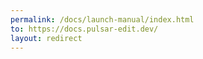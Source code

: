 ```yaml
---
permalink: /docs/launch-manual/index.html
to: https://docs.pulsar-edit.dev/
layout: redirect
---
```

